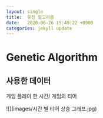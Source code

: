 ```yaml
---
layout: single
title:  유전 알고리즘
date:   2020-06-26 15:49:22 +0900
categories: jekyll update
---
```


# Genetic Algorithm



## 사용한 데이터 

게임 플레이 한 시간/ 게임의 티어

![](images/시간 별 티어 상승 그래프.jpg)